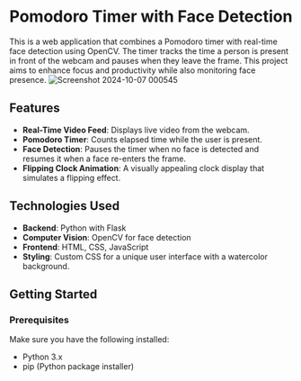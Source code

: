 # Pomodoro Timer with Face Detection

This is a web application that combines a Pomodoro timer with real-time face detection using OpenCV. The timer tracks the time a person is present in front of the webcam and pauses when they leave the frame. This project aims to enhance focus and productivity while also monitoring face presence.
![Screenshot 2024-10-07 000545](https://github.com/user-attachments/assets/49f5e60b-e721-4a65-9ff9-1f98934088f5)


## Features

- **Real-Time Video Feed**: Displays live video from the webcam.
- **Pomodoro Timer**: Counts elapsed time while the user is present.
- **Face Detection**: Pauses the timer when no face is detected and resumes it when a face re-enters the frame.
- **Flipping Clock Animation**: A visually appealing clock display that simulates a flipping effect.

## Technologies Used

- **Backend**: Python with Flask
- **Computer Vision**: OpenCV for face detection
- **Frontend**: HTML, CSS, JavaScript
- **Styling**: Custom CSS for a unique user interface with a watercolor background.

## Getting Started

### Prerequisites

Make sure you have the following installed:

- Python 3.x
- pip (Python package installer)

